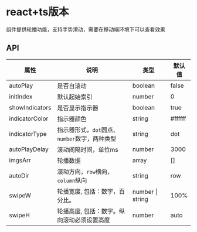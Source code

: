 # react+ts版本

组件提供轮播功能，支持手势滑动，需要在移动端环境下可以查看效果

## API

属性 | 说明 | 类型 | 默认值
---- |-----|------|-----
| autoPlay | 是否自滚动 | boolean | false |
| initIndex | 默认起始索引 | number | 0 |
| showIndicators | 是否显示指示器 | boolean | true |
| indicatorColor | 指示器颜色 | string | #ffffff |
| indicatorType | 指示器形式，`dot`圆点、`number`数字，两种类型 | string | dot |
| autoPlayDelay | 滚动间隔时间，单位ms | number | 3000 |
| imgsArr | 轮播数据 | array | [] |
| autoDir | 滚动方向，`row`横向，`column`纵向 | string | row |
| swipeW | 轮播宽度, 包括：数字，百分比。 | number \| string | 100% |
| swipeH | 轮播高度, 包括：数字。纵向滚动必须设置高度 | number | auto |
